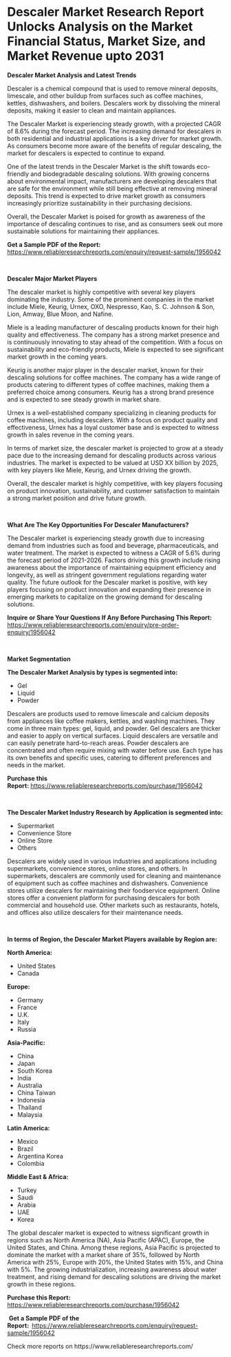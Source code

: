 <p><h1>Descaler Market Research Report Unlocks Analysis on the Market Financial Status, Market Size, and Market Revenue upto 2031</h1></p><p><strong>Descaler Market Analysis and Latest Trends</strong></p>
<p><p>Descaler is a chemical compound that is used to remove mineral deposits, limescale, and other buildup from surfaces such as coffee machines, kettles, dishwashers, and boilers. Descalers work by dissolving the mineral deposits, making it easier to clean and maintain appliances.</p><p>The Descaler Market is experiencing steady growth, with a projected CAGR of 8.6% during the forecast period. The increasing demand for descalers in both residential and industrial applications is a key driver for market growth. As consumers become more aware of the benefits of regular descaling, the market for descalers is expected to continue to expand.</p><p>One of the latest trends in the Descaler Market is the shift towards eco-friendly and biodegradable descaling solutions. With growing concerns about environmental impact, manufacturers are developing descalers that are safe for the environment while still being effective at removing mineral deposits. This trend is expected to drive market growth as consumers increasingly prioritize sustainability in their purchasing decisions.</p><p>Overall, the Descaler Market is poised for growth as awareness of the importance of descaling continues to rise, and as consumers seek out more sustainable solutions for maintaining their appliances.</p></p>
<p><strong>Get a Sample PDF of the Report:&nbsp;</strong> <a href="https://www.reliableresearchreports.com/enquiry/request-sample/1956042">https://www.reliableresearchreports.com/enquiry/request-sample/1956042</a></p>
<p>&nbsp;</p>
<p><strong>Descaler Major Market Players</strong></p>
<p><p>The descaler market is highly competitive with several key players dominating the industry. Some of the prominent companies in the market include Miele, Keurig, Urnex, OXO, Nespresso, Kao, S. C. Johnson & Son, Lion, Amway, Blue Moon, and Nafine.</p><p>Miele is a leading manufacturer of descaling products known for their high quality and effectiveness. The company has a strong market presence and is continuously innovating to stay ahead of the competition. With a focus on sustainability and eco-friendly products, Miele is expected to see significant market growth in the coming years.</p><p>Keurig is another major player in the descaler market, known for their descaling solutions for coffee machines. The company has a wide range of products catering to different types of coffee machines, making them a preferred choice among consumers. Keurig has a strong brand presence and is expected to see steady growth in market share.</p><p>Urnex is a well-established company specializing in cleaning products for coffee machines, including descalers. With a focus on product quality and effectiveness, Urnex has a loyal customer base and is expected to witness growth in sales revenue in the coming years.</p><p>In terms of market size, the descaler market is projected to grow at a steady pace due to the increasing demand for descaling products across various industries. The market is expected to be valued at USD XX billion by 2025, with key players like Miele, Keurig, and Urnex driving the growth.</p><p>Overall, the descaler market is highly competitive, with key players focusing on product innovation, sustainability, and customer satisfaction to maintain a strong market position and drive future growth.</p></p>
<p>&nbsp;</p>
<p><strong>What Are The Key Opportunities For Descaler Manufacturers?</strong></p>
<p><p>The Descaler market is experiencing steady growth due to increasing demand from industries such as food and beverage, pharmaceuticals, and water treatment. The market is expected to witness a CAGR of 5.6% during the forecast period of 2021-2026. Factors driving this growth include rising awareness about the importance of maintaining equipment efficiency and longevity, as well as stringent government regulations regarding water quality. The future outlook for the Descaler market is positive, with key players focusing on product innovation and expanding their presence in emerging markets to capitalize on the growing demand for descaling solutions.</p></p>
<p><strong>Inquire or Share Your Questions If Any Before Purchasing This Report:</strong> <a href="https://www.reliableresearchreports.com/enquiry/pre-order-enquiry/1956042">https://www.reliableresearchreports.com/enquiry/pre-order-enquiry/1956042</a></p>
<p>&nbsp;</p>
<p><strong>Market Segmentation</strong></p>
<p><strong>The Descaler Market Analysis by types is segmented into:</strong></p>
<p><ul><li>Gel</li><li>Liquid</li><li>Powder</li></ul></p>
<p><p>Descalers are products used to remove limescale and calcium deposits from appliances like coffee makers, kettles, and washing machines. They come in three main types: gel, liquid, and powder. Gel descalers are thicker and easier to apply on vertical surfaces. Liquid descalers are versatile and can easily penetrate hard-to-reach areas. Powder descalers are concentrated and often require mixing with water before use. Each type has its own benefits and specific uses, catering to different preferences and needs in the market.</p></p>
<p><strong>Purchase this Report:&nbsp;</strong><a href="https://www.reliableresearchreports.com/purchase/1956042">https://www.reliableresearchreports.com/purchase/1956042</a></p>
<p>&nbsp;</p>
<p><strong>The Descaler Market Industry Research by Application is segmented into:</strong></p>
<p><ul><li>Supermarket</li><li>Convenience Store</li><li>Online Store</li><li>Others</li></ul></p>
<p><p>Descalers are widely used in various industries and applications including supermarkets, convenience stores, online stores, and others. In supermarkets, descalers are commonly used for cleaning and maintenance of equipment such as coffee machines and dishwashers. Convenience stores utilize descalers for maintaining their foodservice equipment. Online stores offer a convenient platform for purchasing descalers for both commercial and household use. Other markets such as restaurants, hotels, and offices also utilize descalers for their maintenance needs.</p></p>
<p>&nbsp;</p>
<p><strong>In terms of Region, the Descaler Market Players available by Region are:</strong></p>
<p>
    <p> <strong> North America: </strong>
        <ul>
            <li>United States</li>
            <li>Canada</li>
        </ul>
        </p> 
    <p> <strong> Europe: </strong>
        <ul>
            <li>Germany</li>
            <li>France</li>
            <li>U.K.</li>
            <li>Italy</li>
            <li>Russia</li>
        </ul>
        </p> 
    <p> <strong> Asia-Pacific: </strong>
        <ul>
            <li>China</li>
            <li>Japan</li>
            <li>South Korea</li>
            <li>India</li>
            <li>Australia</li>
            <li>China Taiwan</li>
            <li>Indonesia</li>
            <li>Thailand</li>
            <li>Malaysia</li>
        </ul>
        </p> 
    <p> <strong> Latin America: </strong>
        <ul>
            <li>Mexico</li>
            <li>Brazil</li>
            <li>Argentina Korea</li>
            <li>Colombia</li>
        </ul>
        </p> 
    <p> <strong> Middle East & Africa: </strong>
        <ul>
            <li>Turkey</li>
            <li>Saudi</li>
            <li>Arabia</li>
            <li>UAE</li>
            <li>Korea</li>
        </ul>
    </p>
    </p>
<p><p>The global descaler market is expected to witness significant growth in regions such as North America (NA), Asia Pacific (APAC), Europe, the United States, and China. Among these regions, Asia Pacific is projected to dominate the market with a market share of 35%, followed by North America with 25%, Europe with 20%, the United States with 15%, and China with 5%. The growing industrialization, increasing awareness about water treatment, and rising demand for descaling solutions are driving the market growth in these regions.</p></p>
<p><strong>Purchase this Report: </strong><a href="https://www.reliableresearchreports.com/purchase/1956042">https://www.reliableresearchreports.com/purchase/1956042</a></p>
<p>&nbsp;<strong>Get a Sample PDF of the Report:&nbsp;&nbsp;</strong><a href="https://www.reliableresearchreports.com/enquiry/request-sample/1956042">https://www.reliableresearchreports.com/enquiry/request-sample/1956042</a></p>
<p><strong></strong></p>
<p>Check more reports on https://www.reliableresearchreports.com/</p>
